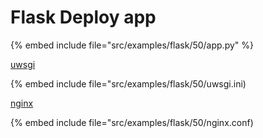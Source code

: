 # Flask Deploy app


{% embed include file="src/examples/flask/50/app.py" %}

[uwsgi](https://uwsgi-docs.readthedocs.io/)

{% embed include file="src/examples/flask/50/uwsgi.ini)

[nginx](https://nginx.org/)

{% embed include file="src/examples/flask/50/nginx.conf)


